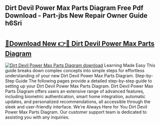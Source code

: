 ## Dirt Devil Power Max Parts Diagram Free Pdf Download - Part-jbs New Repair Owner Guide h6Sri

# <h2><a href="http://dfh5rh.blite.top/?on=Dirt+Devil+Power+Max+Parts+Diagram">🔗Download New 👉🔴 Dirt Devil Power Max Parts Diagram</a></h2>

[![Dirt Devil Power Max Parts Diagram download](https://i.imgur.com/lujVjoI.png)](http://dfh5rh.blite.top/?on=Dirt+Devil+Power+Max+Parts+Diagram)
Learning Made Easy This guide breaks down complex concepts into simple steps for effortless understanding of your new Dirt Devil Power Max Parts Diagram. Step-by-Step Guide The following pages provide a detailed step-by-step guide to setting up your Dirt Devil Power Max Parts Diagram. Dirt Devil Power Max Parts Diagram offers users an extensive range of advanced features, including biometric authentication, smart home integration, automatic updates, and personalized recommendations, all accessible through the sleek and user-friendly interface. We're Always Here for You Dirt Devil Power Max Parts Diagram. Our customer support team is dedicated to assisting you with any inquiries.
